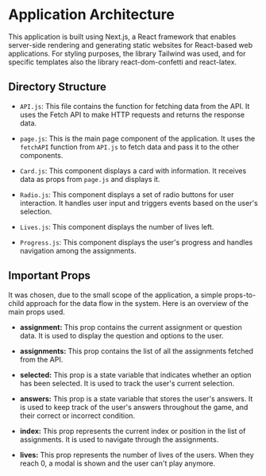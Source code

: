 # Application Architecture

This application is built using Next.js, a React framework that enables server-side rendering and generating static websites for React-based web applications.
For styling purposes, the library Tailwind was used, and for specific templates also the library react-dom-confetti and react-latex.

## Directory Structure

- `API.js`: This file contains the function for fetching data from the API. It uses the Fetch API to make HTTP requests and returns the response data.

- `page.js`: This is the main page component of the application. It uses the `fetchAPI` function from `API.js` to fetch data and pass it to the other components.

- `Card.js`: This component displays a card with information. It receives data as props from `page.js` and displays it.

- `Radio.js`: This component displays a set of radio buttons for user interaction. It handles user input and triggers events based on the user's selection.

- `Lives.js`: This component displays the number of lives left. 

- `Progress.js`: This component displays the user's progress and handles navigation among the assignments.

## Important Props

It was chosen, due to the small scope of the application, a simple props-to-child approach for the data flow in the system. Here is an overview of the main props used.

- **assignment:** This prop contains the current assignment or question data. It is used to display the question and options to the user.

- **assignments:** This prop contains the list of all the assignments fetched from the API.

- **selected:** This prop is a state variable that indicates whether an option has been selected. It is used to track the user's current selection.

- **answers:** This prop is a state variable that stores the user's answers. It is used to keep track of the user's answers throughout the game, and their correct or incorrect condition.

- **index:** This prop represents the current index or position in the list of assignments. It is used to navigate through the assignments.

- **lives:** This prop represents the number of lives of the users. When they reach 0, a modal is shown and the user can't play anymore.
